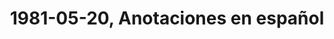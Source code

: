 ---
layout: manifest
title: 1981-05-20, Anotaciones en español
manifest_name: 1981-05-20-anotaciones-en-espa-ol

---